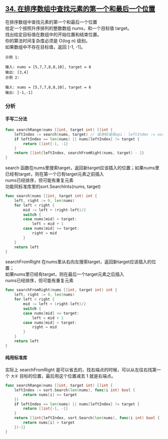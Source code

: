 ## [34. 在排序数组中查找元素的第一个和最后一个位置](https://leetcode-cn.com/problems/find-first-and-last-position-of-element-in-sorted-array)
在排序数组中查找元素的第一个和最后一个位置  
给定一个按照升序排列的整数数组 nums，和一个目标值 target。  
找出给定目标值在数组中的开始位置和结束位置。  
你的算法时间复杂度必须是 O(log n) 级别。  
如果数组中不存在目标值，返回 [-1, -1]。
```
示例 1:

输入: nums = [5,7,7,8,8,10], target = 8
输出: [3,4]
示例 2:

输入: nums = [5,7,7,8,8,10], target = 6
输出: [-1,-1]
```
### 分析
#### 手写二分法
```go
func searchRange(nums []int, target int) []int {
	leftIndex := search(nums, target) // 或用标准库api： leftIndex := sort.SearchInts(nums, target)
	if leftIndex == len(nums) || nums[leftIndex] != target {
		return []int{-1, -1}
	}
	return []int{leftIndex, searchFromRight(nums, target) - 1}
}
```
search 函数在nums里搜索target，返回新target应该插入的位置；如果nums里已经有target，则在第一个已有target元素之前插入  
nums已经排序，但可能有重复元素  
功能同标准库里的sort.SearchInts(nums, target)
```go
func search(nums []int, target int) int {
	left, right := 0, len(nums)
	for left < right {
		mid := left + (right-left)/2
		switch {
		case nums[mid] < target:
			left = mid + 1
		case nums[mid] >= target:
			right = mid
		}
	}
	return left
}
```
searchFromRight 在nums里从右向左搜索target，返回新target应该插入的位置；  
如果nums里已经有target，则在最后一个target元素之后插入  
nums已经排序，但可能有重复元素
```go
func searchFromRight(nums []int, target int) int {
	left, right := 0, len(nums)
	for left < right {
		mid := left + (right-left)/2
		switch {
		case nums[mid] <= target:
			left = mid + 1
		case nums[mid] > target:
			right = mid
		}
	}
	return left
}
```
#### 纯用标准库
实际上 searchFromRight 是可以省去的，找右端点的时候，可以从左往右找第一个 `大于` 目标的位置，最后用这个位置减去 1 就是右端点。
```go
func searchRange(nums []int, target int) []int {
	leftIndex := sort.Search(len(nums), func(i int) bool {
		return nums[i] >= target
	})
	if leftIndex == len(nums) || nums[leftIndex] != target {
		return []int{-1, -1}
	}
	return []int{leftIndex, sort.Search(len(nums), func(i int) bool {
		return nums[i] > target
	})-1}
}
```